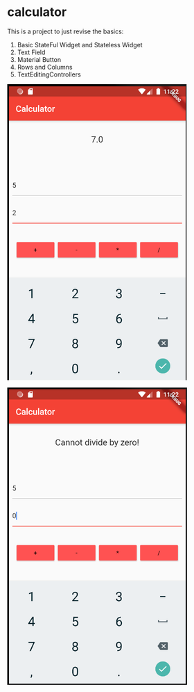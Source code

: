 # calculator

This is a project to just revise the basics:
1. Basic StateFul Widget and Stateless Widget
2. Text Field
3. Material Button
4. Rows and Columns
5. TextEditingControllers


![alt text](https://github.com/bhogalprabjot/flutter-practice-calculator/blob/main/ss1.png?raw=true)

![alt text](https://github.com/bhogalprabjot/flutter-practice-calculator/blob/main/ss2.png?raw=true)
